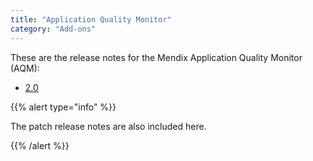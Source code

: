 ```yaml
---
title: "Application Quality Monitor"
category: "Add-ons"
---
```


These are the release notes for the Mendix Application Quality Monitor (AQM):

* [2.0](2.0)

{{% alert type="info" %}}

The patch release notes are also included here.

{{% /alert %}}



